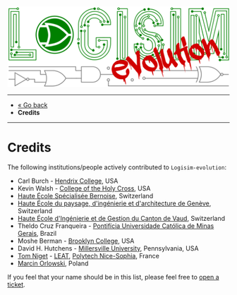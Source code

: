 [![Logisim-evolution](img/logisim-evolution-logo.png)](https://github.com/logisim-evolution/logisim-evolution)

---

* [« Go back](../README.md)
* **Credits**

---

# Credits #

The following institutions/people actively contributed to `Logisim-evolution`:

* Carl Burch - [Hendrix College](https://www.hendrix.edu/), USA
* Kevin Walsh - [College of the Holy Cross](http://www.holycross.edu/), USA
* [Haute École Spécialisée Bernoise](http://www.bfh.ch), Switzerland
* [Haute École du paysage, d'ingénierie et d'architecture de Genève](http://hepia.hesge.ch), Switzerland
* [Haute École d'Ingénierie et de Gestion du Canton de Vaud](http://www.heig-vd.ch), Switzerland
* Theldo Cruz Franqueira - [Pontifícia Universidade Católica de Minas Gerais](
https://www.pucminas.br/destaques/Paginas/default.aspx), Brazil
* Moshe Berman - [Brooklyn College](http://www.brooklyn.cuny.edu/), USA
* David H. Hutchens - [Millersville University](https://www.millersville.edu/), Pennsylvania, USA
* [Tom Niget](https://github.com/zdimension) - [LEAT](https://leat.univ-cotedazur.fr/), [Polytech Nice-Sophia](https://polytech.univ-cotedazur.fr/),
France
* [Marcin Orlowski](http://MarcinOrlowski.com), Poland

If you feel that your name should be in this list, please feel free
to [open a ticket](https://github.com/logisim-evolution/logisim-evolution/issues).
